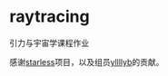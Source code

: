 # raytracing
引力与宇宙学课程作业

感谢[starless](https://github.com/rantonels/starless)项目，以及组员[yllllyb](https://github.com/yllllyb)的贡献。

